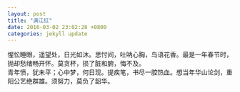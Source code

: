 ```yaml
---
layout: post
title: "满江红"
date: 2016-03-02 23:02:28 +0800
categories: jekyll update
---
```


惺忪睡眼，遥望处，日光如沐。思忖间，吐呐心胸，鸟语花香。最是一年春节时，抛却愁绪畅开怀。莫贪杯，损了脏和腑，悔不及。  
青年愤，犹未平；心中梦，何日现。提疾笔，书尽一腔热血。想当年华山论剑，重阳公艺绝群雄。须努力，莫负了韶华。